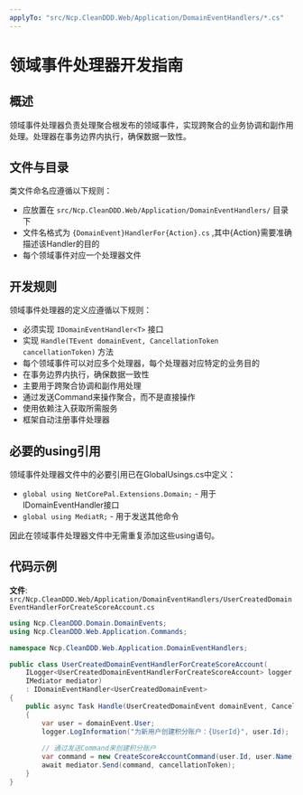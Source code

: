 ```yaml
---
applyTo: "src/Ncp.CleanDDD.Web/Application/DomainEventHandlers/*.cs"
---
```


# 领域事件处理器开发指南

## 概述

领域事件处理器负责处理聚合根发布的领域事件，实现跨聚合的业务协调和副作用处理。处理器在事务边界内执行，确保数据一致性。

## 文件与目录

类文件命名应遵循以下规则：
- 应放置在 `src/Ncp.CleanDDD.Web/Application/DomainEventHandlers/` 目录下
- 文件名格式为 `{DomainEvent}HandlerFor{Action}.cs` ,其中{Action}需要准确描述该Handler的目的
- 每个领域事件对应一个处理器文件

## 开发规则

领域事件处理器的定义应遵循以下规则：
- 必须实现 `IDomainEventHandler<T>` 接口
- 实现 `Handle(TEvent domainEvent, CancellationToken cancellationToken)` 方法
- 每个领域事件可以对应多个处理器，每个处理器对应特定的业务目的
- 在事务边界内执行，确保数据一致性
- 主要用于跨聚合协调和副作用处理
- 通过发送Command来操作聚合，而不是直接操作
- 使用依赖注入获取所需服务
- 框架自动注册事件处理器

## 必要的using引用

领域事件处理器文件中的必要引用已在GlobalUsings.cs中定义：
- `global using NetCorePal.Extensions.Domain;` - 用于IDomainEventHandler接口
- `global using MediatR;` - 用于发送其他命令

因此在领域事件处理器文件中无需重复添加这些using语句。

## 代码示例

**文件**: `src/Ncp.CleanDDD.Web/Application/DomainEventHandlers/UserCreatedDomainEventHandlerForCreateScoreAccount.cs`

```csharp
using Ncp.CleanDDD.Domain.DomainEvents;
using Ncp.CleanDDD.Web.Application.Commands;

namespace Ncp.CleanDDD.Web.Application.DomainEventHandlers;

public class UserCreatedDomainEventHandlerForCreateScoreAccount(
    ILogger<UserCreatedDomainEventHandlerForCreateScoreAccount> logger,
    IMediator mediator)
    : IDomainEventHandler<UserCreatedDomainEvent>
{
    public async Task Handle(UserCreatedDomainEvent domainEvent, CancellationToken cancellationToken)
    {
        var user = domainEvent.User;
        logger.LogInformation("为新用户创建积分账户：{UserId}", user.Id);
        
        // 通过发送Command来创建积分账户
        var command = new CreateScoreAccountCommand(user.Id, user.Name);
        await mediator.Send(command, cancellationToken);
    }
}
```